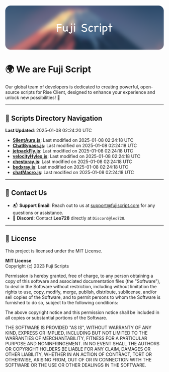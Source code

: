 ![Banner](.github/b.webp)

# 🌍 **We are Fuji Script**

Our global team of developers is dedicated to creating powerful, open-source scripts for Rise Client, designed to enhance your experience and unlock new possibilities! 🌟

---
<!-- SCRIPTS_NAVIGATION_START -->
## 📂 **Scripts Directory Navigation**

**Last Updated**: 2025-01-08 02:24:20 UTC

- **[SilentAura.js](scripts/SilentAura.js)**: Last modified on 2025-01-08 02:24:18 UTC
- **[ChatBypass.js](scripts/ChatBypass.js)**: Last modified on 2025-01-08 02:24:18 UTC
- **[jetpackFly.js](scripts/jetpackFly.js)**: Last modified on 2025-01-08 02:24:18 UTC
- **[velocityHylex.js](scripts/velocityHylex.js)**: Last modified on 2025-01-08 02:24:18 UTC
- **[chestxray.js](scripts/chestxray.js)**: Last modified on 2025-01-08 02:24:18 UTC
- **[bedxray.js](scripts/bedxray.js)**: Last modified on 2025-01-08 02:24:18 UTC
- **[chatMacro.js](scripts/chatMacro.js)**: Last modified on 2025-01-08 02:24:18 UTC

<!-- SCRIPTS_NAVIGATION_END -->

---

## 💬 **Contact Us**  
- 📬 **Support Email**: Reach out to us at [support@fujiscript.com](mailto:support@fujiscript.com) for any questions or assistance.  
- 💬 **Discord**: Contact **Leo728** directly at `Discord@leo728`.

---

## 📜 **License**

This project is licensed under the MIT License.  

**MIT License**  
Copyright (c) 2023 Fuji Scripts  

Permission is hereby granted, free of charge, to any person obtaining a copy of this software and associated documentation files (the "Software"), to deal in the Software without restriction, including without limitation the rights to use, copy, modify, merge, publish, distribute, sublicense, and/or sell copies of the Software, and to permit persons to whom the Software is furnished to do so, subject to the following conditions:  

The above copyright notice and this permission notice shall be included in all copies or substantial portions of the Software.  

THE SOFTWARE IS PROVIDED "AS IS", WITHOUT WARRANTY OF ANY KIND, EXPRESS OR IMPLIED, INCLUDING BUT NOT LIMITED TO THE WARRANTIES OF MERCHANTABILITY, FITNESS FOR A PARTICULAR PURPOSE AND NONINFRINGEMENT. IN NO EVENT SHALL THE AUTHORS OR COPYRIGHT HOLDERS BE LIABLE FOR ANY CLAIM, DAMAGES OR OTHER LIABILITY, WHETHER IN AN ACTION OF CONTRACT, TORT OR OTHERWISE, ARISING FROM, OUT OF OR IN CONNECTION WITH THE SOFTWARE OR THE USE OR OTHER DEALINGS IN THE SOFTWARE.  
